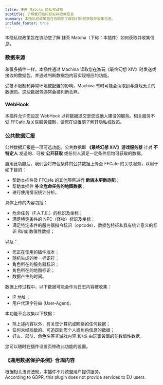 ```yaml
---
title: 抹茶 Matcha 隐私权政策
subtitle: 了解我们如何获取并收集信息
summary: 本隐私权政策旨在协助您了解我们如何获取并收集信息。
include_footer: true
---
```


本隐私权政策旨在协助您了解 抹茶 Matcha（下称：本插件）如何获取并收集信息。

<a name="source"></a>

### 数据来源

和很多插件一样，本插件通过 Machina 读取您在游玩《最终幻想 XIV》时发送或接收的数据包，并通过判断数据包内容实现相应的功能。

受技术限制和异常环境或配置的影响，Machina 有时可能会读取到与游戏无关的数据包。这些数据包通常会被判断丢弃。

<a name="webhook"></a>

### WebHook

本插件允许您设定 WebHook 以将数据提交至您或他人建设的服务。相关服务不受 FFCafe 及关联服务控制，请您在设置前了解其隐私权政策。

<a name="report"></a>

### 公共数据汇报

公共数据汇报是一项可选功能。公共数据即 **《最终幻想 XIV》游戏服务器** 针对 **不特定人** 发送的、可被 **公开获取** 或任何人满足一定条件后均可获取的数据。

启用此功能后，我们会将符合条件的公共数据上传至 FFCafe 的关联服务，以用于如下目的：

* 帮助本插件及 FFCafe 的其他项目进行 **新版本更新适配**；
* 帮助本插件 **补全危命任务的地图数据**；
* 进行使用情况统计分析。

具体上传的内容包括：

* 危命任务（F.A.T.E.）的标识及坐标；
* 满足特定条件的 NPC（怪物）标识及坐标；
* 满足特定条件的服务器指令标识（opcode）、数据包特征和具有统计意义的标识 和/或 数值性数据；

以及：

* 您正在使用的插件版本；
* 随机生成的唯一标识符；
* 角色所在的服务器标识；
* 角色所在的地图标识；
* 数据产生的时间。

数据上传过程中，以下数据可能会作为日志内容被收集：

* IP 地址；
* 用户代理字符串 (User-Agent)。

本功能不会收集以下数据：

* 除上述内容以外，有关您计算机或网络的任何数据；
* 任何未经脱敏的、可追踪到您个人或角色信息的数据；
* 好友、部队、角色名等非游戏内容 和/或 由玩家设置的非数值性数据。

您可以随时在插件设置页修改此功能的设置。

<a name="gdpr"></a>

### 《通用数据保护条例》合规内容

根据相关法律法规，本插件不对欧盟用户提供服务。<br>
According to GDPR, this plugin does not provide services to EU users.
